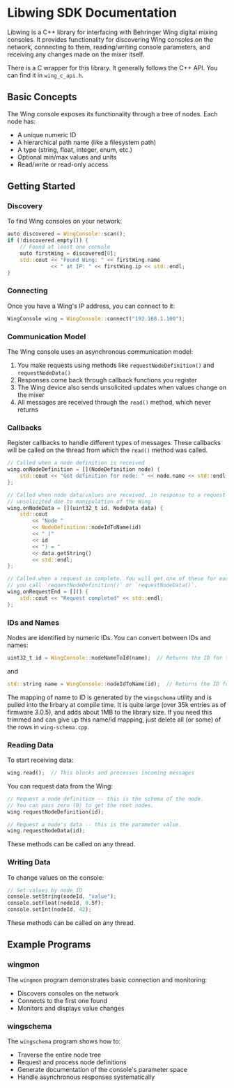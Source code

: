 # Libwing SDK Documentation

Libwing is a C++ library for interfacing with Behringer Wing digital mixing
consoles. It provides functionality for discovering Wing consoles on the
network, connecting to them, reading/writing console parameters, and receiving
any changes made on the mixer itself.

There is a C wrapper for this library. It generally follows the C++ API. You
can find it in `wing_c_api.h`.

## Basic Concepts

The Wing console exposes its functionality through a tree of nodes. Each node has:
- A unique numeric ID
- A hierarchical path name (like a filesystem path)
- A type (string, float, integer, enum, etc.)
- Optional min/max values and units
- Read/write or read-only access

## Getting Started

### Discovery
To find Wing consoles on your network:

```rust
auto discovered = WingConsole::scan();
if (!discovered.empty()) {
    // Found at least one console
    auto firstWing = discovered[0];
    std::cout << "Found Wing: " << firstWing.name 
              << " at IP: " << firstWing.ip << std::endl;
}
```

### Connecting
Once you have a Wing's IP address, you can connect to it:

```rust
WingConsole wing = WingConsole::connect("192.168.1.100");
```

### Communication Model

The Wing console uses an asynchronous communication model:

1. You make requests using methods like `requestNodeDefinition()` and `requestNodeData()`
2. Responses come back through callback functions you register
3. The Wing device also sends unsolicited updates when values change on the mixer
4. All messages are received through the `read()` method, which never returns

### Callbacks

Register callbacks to handle different types of messages. These callbacks will
be called on the thread from which the `read()` method was called.

```rust
// Called when a node definition is received
wing.onNodeDefinition = [](NodeDefinition node) {
    std::cout << "Got definition for node: " << node.name << std::endl;
};

// Called when node data/values are received, in response to a request or
// unsolicited due to manipulation of the Wing
wing.onNodeData = [](uint32_t id, NodeData data) {
    std::cout
        << "Node "
        << NodeDefinition::nodeIdToName(id)
        << " ("
        << id
        << ") = "
        << data.getString()
        << std::endl;
};

// Called when a request is complete. You will get one of these for each time
// you call `requestNodeDefinition()` or `requestNodeData()`.
wing.onRequestEnd = []() {
    std::cout << "Request completed" << std::endl;
};
```

### IDs and Names

Nodes are identified by numeric IDs. You can convert between IDs and names:

```rust
uint32_t id = WingConsole::nodeNameToId(name);  // Returns the ID for this node
```
and
```rust
std::string name = WingConsole::nodeIdToName(id);  // Returns the ID for this node
```

The mapping of name to ID is generated by the `wingschema` utility and is
pulled into the lirbary at compile time. It is quite large (over 35k entries as
of firmware 3.0.5), and adds about 1MB to the library size. If you need this
trimmed and can give up this name/id mapping, just delete all (or some) of the
rows in `wing-schema.cpp`.

### Reading Data

To start receiving data:

```rust
wing.read();  // This blocks and processes incoming messages
```

You can request data from the Wing:

```rust
// Request a node definition -- this is the schema of the node.
// You can pass zero (0) to get the root nodes.
wing.requestNodeDefinition(id);
```

```rust
// Request a node's data -- this is the parameter value.
wing.requestNodeData(id);
```

These methods can be called on any thread.

### Writing Data

To change values on the console:

```rust
// Set values by node ID
console.setString(nodeId, "value");
console.setFloat(nodeId, 0.5f);
console.setInt(nodeId, 42);
```

These methods can be called on any thread.

## Example Programs

### wingmon
The `wingmon` program demonstrates basic connection and monitoring:
- Discovers consoles on the network
- Connects to the first one found
- Monitors and displays value changes

### wingschema 
The `wingschema` program shows how to:
- Traverse the entire node tree
- Request and process node definitions
- Generate documentation of the console's parameter space
- Handle asynchronous responses systematically
